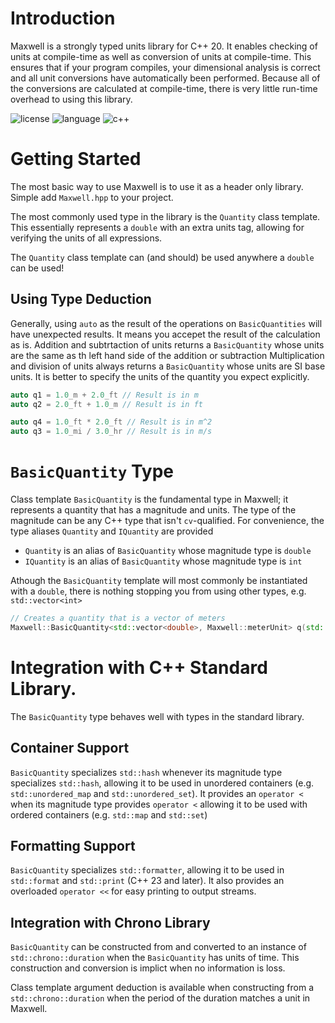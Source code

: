 # Introduction
Maxwell is a strongly typed units library for C++ 20. It enables checking of units at compile-time 
as well as conversion of units at compile-time. This ensures that if your program compiles, your dimensional analysis is correct and all unit conversions have automatically been performed. Because all of the conversions are calculated at compile-time, there is very little run-time overhead to using this library.

![license](https://img.shields.io/badge/license-MIT-orange.svg) ![language](https://img.shields.io/badge/language-c++-blue.svg) ![c++](https://img.shields.io/badge/std-c++20-blue.svg)

# Getting Started
The most basic way to use Maxwell is to use it as a header only library. Simple add `Maxwell.hpp` to your project. 

The most commonly used type in the library is the `Quantity` class template. This essentially represents a `double` with an extra units tag, allowing for verifying the units of all expressions.

The `Quantity` class template can (and should) be used anywhere a `double` can be used!

## Using Type Deduction
Generally, using `auto` as the result of the operations on `BasicQuantities` will have unexpected results. It means you accepet the result of the calculation as is. Addition and subtrtaction of units returns a `BasicQuantity` whose units are the same as th left hand side of the addition or subtraction Multiplication and division of units always returns a `BasicQuantity` whose units are SI base units. It is better to specify the units of the quantity you expect explicitly.

```c++
auto q1 = 1.0_m + 2.0_ft // Result is in m
auto q2 = 2.0_ft + 1.0_m // Result is in ft

auto q4 = 1.0_ft * 2.0_ft // Result is in m^2
auto q3 = 1.0_mi / 3.0_hr // Result is in m/s
```

# `BasicQuantity` Type 
Class template `BasicQuantity` is the fundamental type in Maxwell; it represents a quantity that has a magnitude and units. The type of the magnitude can be any C++ type that isn't `cv`-qualified. For convenience, the type aliases `Quantity` and `IQuantity` are provided
* `Quantity` is an alias of `BasicQuantity` whose magnitude type is `double`
* `IQuantity` is an alias of `BasicQuantity` whose magnitude type is `int`

Athough the `BasicQuantity` template will most commonly be instantiated with a `double`, there is nothing stopping you from using other types, e.g. `std::vector<int>`
```c++
// Creates a quantity that is a vector of meters
Maxwell::BasicQuantity<std::vector<double>, Maxwell::meterUnit> q(std::in_place, {1.0, 2.0, 3.0}); 
```

# Integration with C++ Standard Library. 
The `BasicQuantity` type behaves well with types in the standard library.
## Container Support
`BasicQuantity` specializes `std::hash` whenever its magnitude type specializes `std::hash`, allowing it to be used in unordered containers (e.g. `std::unordered_map` and `std::unordered_set`). It provides an `operator <` when its magnitude type provides `operator <` allowing it to be used with ordered containers (e.g. `std::map` and `std::set`)

## Formatting Support
`BasicQuantity` specializes `std::formatter`, allowing it to be used in `std::format` and `std::print` (C++ 23 and later). It also provides an overloaded `operator <<` for easy printing to output streams.

## Integration with Chrono Library
`BasicQuantity` can be constructed from and converted to an instance of `std::chrono::duration` when the `BasicQuantity` has units of time. This construction and conversion is implict when no information is loss. 

Class template argument deduction is available when constructing from a `std::chrono::duration` when the period of the duration matches a unit in Maxwell.